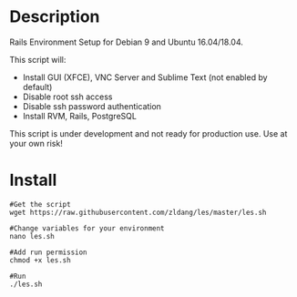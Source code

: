 # Description
Rails Environment Setup for Debian 9 and Ubuntu 16.04/18.04.

This script will:
- Install GUI (XFCE), VNC Server and Sublime Text (not enabled by default)
- Disable root ssh access
- Disable ssh password authentication
- Install RVM, Rails, PostgreSQL

This script is under development and not ready for production use. Use at your own risk!

# Install
```Shell
#Get the script
wget https://raw.githubusercontent.com/zldang/les/master/les.sh

#Change variables for your environment
nano les.sh 

#Add run permission
chmod +x les.sh

#Run
./les.sh
```
